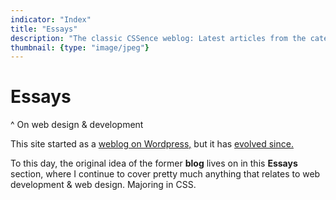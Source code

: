 ```yaml
---
indicator: "Index"
title: "Essays"
description: "The classic CSSence weblog: Latest articles from the category “Essay”."
thumbnail: {type: "image/jpeg"}
---
```


# Essays
^ On web design & development

This site started as a [weblog on Wordpress,](/about) but it has [evolved since.](/2016/redesign)

To this day, the original idea of the former **blog** lives on in this **Essays** section,
where I continue to cover pretty much anything that relates to web development & web design.
Majoring in CSS.
